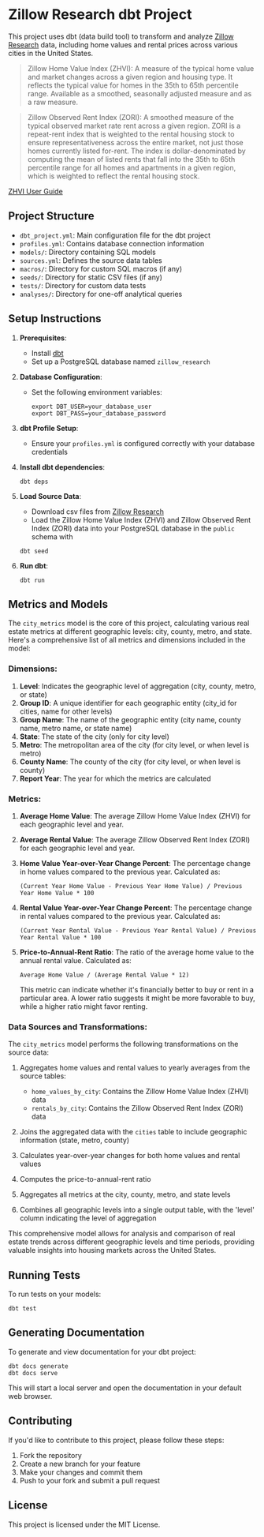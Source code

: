 # Zillow Research dbt Project

This project uses dbt (data build tool) to transform and analyze [Zillow Research](https://www.zillow.com/research/data/)
data, including home values and rental prices across various cities in the United States.

> Zillow Home Value Index (ZHVI): A measure of the typical home value and market changes across a given region and housing type. It reflects the typical value for homes in the 35th to 65th percentile range. Available as a smoothed, seasonally adjusted measure and as a raw measure.

> Zillow Observed Rent Index (ZORI): A smoothed measure of the typical observed market rate rent across a given region. ZORI is a repeat-rent index that is weighted to the rental housing stock to ensure representativeness across the entire market, not just those homes currently listed for-rent. The index is dollar-denominated by computing the mean of listed rents that fall into the 35th to 65th percentile range for all homes and apartments in a given region, which is weighted to reflect the rental housing stock.

[ZHVI User Guide](https://www.zillow.com/research/zhvi-user-guide/)

## Project Structure

- `dbt_project.yml`: Main configuration file for the dbt project
- `profiles.yml`: Contains database connection information
- `models/`: Directory containing SQL models
- `sources.yml`: Defines the source data tables
- `macros/`: Directory for custom SQL macros (if any)
- `seeds/`: Directory for static CSV files (if any)
- `tests/`: Directory for custom data tests
- `analyses/`: Directory for one-off analytical queries

## Setup Instructions

1. **Prerequisites**:
   - Install [dbt](https://docs.getdbt.com/docs/installation)
   - Set up a PostgreSQL database named `zillow_research`

2. **Database Configuration**:
   - Set the following environment variables:
     ```
     export DBT_USER=your_database_user
     export DBT_PASS=your_database_password
     ```

3. **dbt Profile Setup**:
   - Ensure your `profiles.yml` is configured correctly with your database credentials

4. **Install dbt dependencies**:
   ```
   dbt deps
   ```

5. **Load Source Data**:
   - Download csv files from [Zillow Research](https://www.zillow.com/research/data/)
   - Load the Zillow Home Value Index (ZHVI) and Zillow Observed Rent Index (ZORI) data into your PostgreSQL database in the `public` schema with

   ```
   dbt seed
   ```

6. **Run dbt**:
   ```
   dbt run
   ```

## Metrics and Models

The `city_metrics` model is the core of this project, calculating various real estate metrics at different geographic levels: city, county, metro, and state. Here's a comprehensive list of all metrics and dimensions included in the model:

### Dimensions:

1. **Level**: Indicates the geographic level of aggregation (city, county, metro, or state)
2. **Group ID**: A unique identifier for each geographic entity (city_id for cities, name for other levels)
3. **Group Name**: The name of the geographic entity (city name, county name, metro name, or state name)
4. **State**: The state of the city (only for city level)
5. **Metro**: The metropolitan area of the city (for city level, or when level is metro)
6. **County Name**: The county of the city (for city level, or when level is county)
7. **Report Year**: The year for which the metrics are calculated

### Metrics:

1. **Average Home Value**: The average Zillow Home Value Index (ZHVI) for each geographic level and year.

2. **Average Rental Value**: The average Zillow Observed Rent Index (ZORI) for each geographic level and year.

3. **Home Value Year-over-Year Change Percent**: The percentage change in home values compared to the previous year. Calculated as:
   ```
   (Current Year Home Value - Previous Year Home Value) / Previous Year Home Value * 100
   ```

4. **Rental Value Year-over-Year Change Percent**: The percentage change in rental values compared to the previous year. Calculated as:
   ```
   (Current Year Rental Value - Previous Year Rental Value) / Previous Year Rental Value * 100
   ```

5. **Price-to-Annual-Rent Ratio**: The ratio of the average home value to the annual rental value. Calculated as:
   ```
   Average Home Value / (Average Rental Value * 12)
   ```
   This metric can indicate whether it's financially better to buy or rent in a particular area. A lower ratio suggests it might be more favorable to buy, while a higher ratio might favor renting.

### Data Sources and Transformations:

The `city_metrics` model performs the following transformations on the source data:

1. Aggregates home values and rental values to yearly averages from the source tables:
   - `home_values_by_city`: Contains the Zillow Home Value Index (ZHVI) data
   - `rentals_by_city`: Contains the Zillow Observed Rent Index (ZORI) data

2. Joins the aggregated data with the `cities` table to include geographic information (state, metro, county)

3. Calculates year-over-year changes for both home values and rental values

4. Computes the price-to-annual-rent ratio

5. Aggregates all metrics at the city, county, metro, and state levels

6. Combines all geographic levels into a single output table, with the 'level' column indicating the level of aggregation

This comprehensive model allows for analysis and comparison of real estate trends across different geographic levels and time periods, providing valuable insights into housing markets across the United States.

## Running Tests

To run tests on your models:

```
dbt test
```

## Generating Documentation

To generate and view documentation for your dbt project:

```
dbt docs generate
dbt docs serve
```

This will start a local server and open the documentation in your default web browser.

## Contributing

If you'd like to contribute to this project, please follow these steps:

1. Fork the repository
2. Create a new branch for your feature
3. Make your changes and commit them
4. Push to your fork and submit a pull request

## License

This project is licensed under the MIT License.
